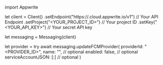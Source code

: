 import Appwrite

let client = Client()
    .setEndpoint("https://<REGION>.cloud.appwrite.io/v1") // Your API Endpoint
    .setProject("<YOUR_PROJECT_ID>") // Your project ID
    .setKey("<YOUR_API_KEY>") // Your secret API key

let messaging = Messaging(client)

let provider = try await messaging.updateFCMProvider(
    providerId: "<PROVIDER_ID>",
    name: "<NAME>", // optional
    enabled: false, // optional
    serviceAccountJSON: [:] // optional
)

